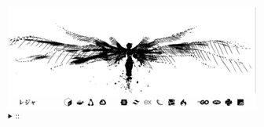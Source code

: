 <img src="./banner.png">
<details><summary> :: </summary>
<!--START_SECTION:waka-->

```
From: 09 August 2024 - To: 27 April 2025

Total Time: 1,310 hrs 23 mins

Python                     371 hrs 1 min   ///////------------------   26.27 %
PHP                        236 hrs 16 mins ////---------------------   16.73 %
Markdown                   208 hrs 59 mins ////---------------------   14.80 %
Other                      102 hrs 1 min   //-----------------------   07.22 %
```

<!--END_SECTION:waka-->
</details>
